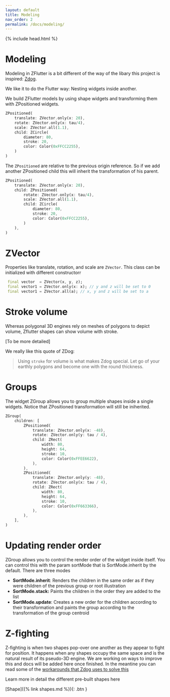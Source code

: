 ```yaml
---
layout: default
title: Modeling
nav_order: 2
permalink: /docs/modeling/
---
```

{% include head.html %}

# Modeling

Modeling in ZFlutter is a bit different of the way of the libary this project is inspired: [Zdog](https://zzz.dog/modeling).

We like it to do the Flutter way: Nesting widgets inside another.

We build ZFlutter models by using shape widgets and transforming them with ZPositioned widgets.

```dart
ZPositioned(
    translate: ZVector.only(x: 20),
    rotate: ZVector.only(x: tau/4),
    scale: ZVector.all(1.1),
    child: ZCircle(    
        diameter: 80,
        stroke: 20,
        color: Color(0xFFCC2255),
    )
) 

```

The `ZPositioned` are relative to the previous origin reference. So if we add another ZPositioned child this will inherit the transformation of his parent.

```dart
ZPositioned(
    translate: ZVector.only(x: 20),
    child: ZPositioned(
        rotate: ZVector.only(x: tau/4),
        scale: ZVector.all(1.1),
        child: ZCircle(    
            diameter: 80,
            stroke: 20,
            color: Color(0xFFCC2255),
        )
    ),
) 
```


# ZVector

Properties like translate, rotation, and scale are `ZVector`. 
This class can be initialized with different constructorr

```dart
 final vector  = ZVector(x, y, z);
 final vector1 = ZVector.only(x: x); // y and z will be set to 0
 final vector1 = ZVector.all(a); // x, y and z will be set to a

```


# Stroke volume

Whereas polygonal 3D engines rely on meshes of polygons to depict volume, Zflutter shapes can show volume with stroke.

[To be more detailed]

We really like this quote of ZDog:

> Using `stroke` for volume is what makes Zdog special. Let go of your earthly polygons and become one with the round thickness.



# Groups

The widget ZGroup allows you to group multiple shapes inside a single widgets. Notice that ZPositioned transformation will still be iniherited.

```dart
ZGroup(
    children: [
        ZPositioned(
            translate: ZVector.only(x: -48),
            rotate: ZVector.only(y: tau / 4),
            child: ZRect(
                width: 80,
                height: 64,
                stroke: 10,
                color: Color(0xFFEE6622),
            ),
        ),
        ZPositioned(
            translate: ZVector.only(y: -48),
            rotate: ZVector.only(x: tau / 4),
            child: ZRect(
                width: 80,
                height: 64,
                stroke: 10,
                color: Color(0xFF663366),
            ),
        ),
    ],
)
```

# Updating render order

ZGroup allows you to control the render order of the widget inside itself. You can control this with the param sortMode
that is SortMode.inherit by the default. There are three modes

- **SortMode.inherit**: Renders the children in the same order as if they were children of the previous group or root illustration
- **SortMode.stack:** Paints the children in the order they are added to the list
- **SortMode.update**: Creates a new order for the children according to their transformation and paints the group according to the transformation of the group centroid


# Z-fighting

Z-fighting is when two shapes pop-over one another as they appear to fight for position. It happens when any shapes occupy the same space and is the natural result of its pseudo-3D engine.
We are working on ways to improve this and docs will be added here once finished. In the meantine you can read some of the [workarounds that Zdog uses to solve this ](https://zzz.dog/extras#z-fighting)


Learn more in detail the different pre-built shapes here

[Shape]({% link shapes.md %}){: .btn }